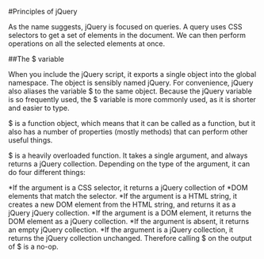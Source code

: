 
#Principles of jQuery

As the name suggests, jQuery is focused on queries. A query uses CSS selectors to get a set of elements in the document. We can then perform operations on all the selected elements at once.


##The $ variable

When you include the jQuery script, it exports a single object into the global namespace. The object is sensibly named jQuery. For convenience, jQuery also aliases the variable $ to the same object. Because the jQuery variable is so frequently used, the $ variable is more commonly used, as it is shorter and easier to type.

$ is a function object, which means that it can be called as a function, but it also has a number of properties (mostly methods) that can perform other useful things.

$ is a heavily overloaded function. It takes a single argument, and always returns a jQuery collection. Depending on the type of the argument, it can do four different things:

*If the argument is a CSS selector, it returns a jQuery collection of *DOM elements that match the selector.
*If the argument is a HTML string, it creates a new DOM element from the HTML string, and returns it as a jQuery jQuery collection.
*If the argument is a DOM element, it returns the DOM element as a jQuery collection.
*If the argument is absent, it returns an empty jQuery collection.
*If the argument is a jQuery collection, it returns the jQuery collection unchanged. Therefore calling $ on the output of $ is a no-op.


